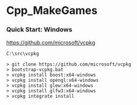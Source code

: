 # Cpp_MakeGames

### Quick Start: Windows
https://github.com/microsoft/vcpkg
```
C:\src\vcpkg

> git clone https://github.com/microsoft/vcpkg
> bootstrap-vcpkg.bat
> vcpkg install boost:x64-windows
> vcpkg install opengl:x64-windows
> vcpkg install glew:x64-windows
> vcpkg install glfw3:x64-windows
> vcpkg integrate install
```
